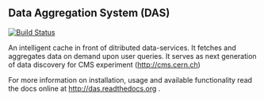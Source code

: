 Data Aggregation System (DAS)
-----------------------------
[![Build Status](https://travis-ci.org/dmwm/DAS.png?branch=travis)](https://travis-ci.org/dmwm/DAS) 


An intelligent cache in front of ditributed data-services.
It fetches and aggregates data on demand upon user queries.
It serves as next generation of data discovery for
CMS experiment (http://cms.cern.ch)

For more information on installation, usage and available functionality
 read the docs online at http://das.readthedocs.org .

